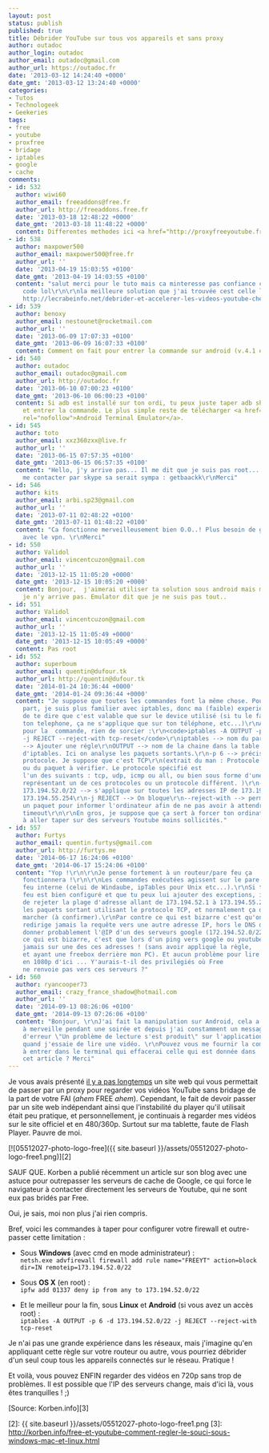 ```yaml
---
layout: post
status: publish
published: true
title: Débrider YouTube sur tous vos appareils et sans proxy
author: outadoc
author_login: outadoc
author_email: outadoc@gmail.com
author_url: https://outadoc.fr
date: '2013-03-12 14:24:40 +0000'
date_gmt: '2013-03-12 13:24:40 +0000'
categories:
- Tutos
- Technologeek
- Geekeries
tags:
- free
- youtube
- proxfree
- bridage
- iptables
- google
- cache
comments:
- id: 532
  author: wiwi60
  author_email: freeaddons@free.fr
  author_url: http://freeaddons.free.fr
  date: '2013-03-18 12:48:22 +0000'
  date_gmt: '2013-03-18 11:48:22 +0000'
  content: Differentes methodes ici <a href="http://proxyfreeyoutube.free.fr" rel="nofollow">proxyfreeyoutube</a>
- id: 538
  author: maxpower500
  author_email: maxpower500@free.fr
  author_url: ''
  date: '2013-04-19 15:03:55 +0100'
  date_gmt: '2013-04-19 14:03:55 +0100'
  content: "salut merci pour le tuto mais ca minteresse pas confiance ces lignes de
    code lol\r\n\r\nla meilleure solution que j'ai trouvée cest celle la :
    http://lecrabeinfo.net/debrider-et-accelerer-les-videos-youtube-chez-free-la-solution.html"
- id: 539
  author: benoxy
  author_email: nestounet@rocketmail.com
  author_url: ''
  date: '2013-06-09 17:07:33 +0100'
  date_gmt: '2013-06-09 16:07:33 +0100'
  content: Comment on fait pour entrer la commande sur android (v.4.1 et rooter)
- id: 540
  author: outadoc
  author_email: outadoc@gmail.com
  author_url: http://outadoc.fr
  date: '2013-06-10 07:00:23 +0100'
  date_gmt: '2013-06-10 06:00:23 +0100'
  content: Si adb est installé sur ton ordi, tu peux juste taper adb shell
    et entrer la commande. Le plus simple reste de télécharger <a href="https://play.google.com/store/apps/details?id=jackpal.androidterm&hl=fr"
    rel="nofollow">Android Terminal Emulator</a>.
- id: 545
  author: toto
  author_email: xxz360zxx@live.fr
  author_url: ''
  date: '2013-06-15 07:57:35 +0100'
  date_gmt: '2013-06-15 06:57:35 +0100'
  content: "Hello, j'y arrive pas... Il me dit que je suis pas root....\r\nSi tu peut
    me contacter par skype sa serait sympa : getbaackk\r\nMerci"
- id: 546
  author: kits
  author_email: arbi.sp23@gmail.com
  author_url: ''
  date: '2013-07-11 02:48:22 +0100'
  date_gmt: '2013-07-11 01:48:22 +0100'
  content: "Ca fonctionne merveilleusement bien O.O..! Plus besoin de galérer
    avec le vpn. \r\nMerci"
- id: 550
  author: Validol
  author_email: vincentcuzon@gmail.com
  author_url: ''
  date: '2013-12-15 11:05:20 +0000'
  date_gmt: '2013-12-15 10:05:20 +0000'
  content: Bonjour,  j'aimerai utiliser ta solution sous android mais même rooté
    je n'y arrive pas. Emulator dit que je ne suis pas tout..
- id: 551
  author: Validol
  author_email: vincentcuzon@gmail.com
  author_url: ''
  date: '2013-12-15 11:05:49 +0000'
  date_gmt: '2013-12-15 10:05:49 +0000'
  content: Pas root
- id: 552
  author: superboum
  author_email: quentin@dufour.tk
  author_url: http://quentin@dufour.tk
  date: '2014-01-24 10:36:44 +0000'
  date_gmt: '2014-01-24 09:36:44 +0000'
  content: "Je suppose que toutes les commandes font la même chose. Pour ma
    part, je suis plus familier avec iptables, donc ma (faible) experience me permet
    de te dire que c'est valable que sur le device utilisé (si tu le fais sur
    ton telephone, ça ne s'applique que sur ton téléphone, etc...)\r\nAprès
    pour la  commande, rien de sorcier :\r\n<code>iptables -A OUTPUT -p 6 -d 173.194.52.0/22
    -j REJECT --reject-with tcp-reset</code>\r\niptables --> nom du pare feu line\r\n-A
    --> Ajouter une régle\r\nOUTPUT --> nom de la chaine dans la table filter
    d'iptables. Ici on analyse les paquets sortants.\r\n-p 6 --> précise un
    protocole. Je suppose que c'est TCP\r\n(extrait du man : Protocole de la règle
    ou du paquet à vérifier. Le protocole spécifié est
    l'un des suivants : tcp, udp, icmp ou all, ou bien sous forme d'une valeur numérique,
    représentant un de ces protocoles ou un protocole différent. )\r\n-d
    173.194.52.0/22 --> s'applique sur toutes les adresses IP de 173.194.52.1 à
    173.194.55.254\r\n-j REJECT --> On bloque\r\n--reject-with --> permet d'envoyer
    un paquet pour informer l'ordinateur afin de ne pas avoir à attendre le
    timeout\r\n\r\nEn gros, je suppose que ça sert à forcer ton ordinateur
    à aller taper sur des serveurs Youtube moins sollicités."
- id: 557
  author: Furtys
  author_email: quentin.furtys@gmail.com
  author_url: http://furtys.me
  date: '2014-06-17 16:24:06 +0100'
  date_gmt: '2014-06-17 15:24:06 +0100'
  content: "Yop !\r\n\r\nJe pense fortement à un routeur/pare feu ça
    fonctionnera !\r\n\r\nLes commandes exécutées agissent sur le pare
    feu interne (celui de Windaube, ipTables pour Unix etc...).\r\nSi ton routeur/pare
    feu est bien configuré et que tu peux lui ajouter des exceptions, il suffit
    de rejeter la plage d'adresse allant de 173.194.52.1 à 173.194.55.254 pour
    les paquets sortant utilisant le protocole TCP, et normalement ça devrait
    marcher (à confirmer).\r\nPar contre ce qui est bizarre c'est qu'on ne
    redirige jamais la requête vers une autre adresse IP, hors le DNS doit te
    donner probablement l'@IP d'un des serveurs google (172.194.52.0/22) ...\r\n\r\nEt
    ce qui est bizarre, c'est que lors d'un ping vers google ou youtube, je ne tombe
    jamais sur une des ces adresses ! (sans avoir appliqué la règle,
    et ayant une freebox derrière mon PC). Et aucun problème pour lire
    en 1080p d'ici ... Y'aurais-t-il des privilégiés où Free
    ne renvoie pas vers ces serveurs ?"
- id: 560
  author: ryancooper73
  author_email: crazy_france_shadow@hotmail.com
  author_url: ''
  date: '2014-09-13 08:26:06 +0100'
  date_gmt: '2014-09-13 07:26:06 +0100'
  content: "Bonjour, \r\nJ'ai fait la manipulation sur Android, cela a fonctionné
    à merveille pendant une soirée et depuis j'ai constamment un message
    d'erreur \"Un problème de lecture s'est produit\" sur l'application YouTube
    quand j'essaie de lire une vidéo. \r\nPouvez vous me fournir la commande
    à entrer dans le terminal qui effacerai celle qui est donnée dans
    cet article ? Merci"
---
```

Je vous avais présenté [il y a pas longtemps][1] un site web qui vous permettait de passer par un proxy pour regarder vos vidéos YouTube sans bridage de la part de votre FAI (*ahem* FREE *ahem*). Cependant, le fait de devoir passer par un site web indépendant ainsi que l'instabilité du player qu'il utilisait était peu pratique, et personnellement, je continuais à regarder mes vidéos sur le site officiel et en 480/360p. Surtout sur ma tablette, faute de Flash Player. Pauvre de moi.

[![05512027-photo-logo-free]({{ site.baseurl }}/assets/05512027-photo-logo-free1.png)][2]

SAUF QUE. Korben a publié récemment un article sur son blog avec une astuce pour outrepasser les serveurs de cache de Google, ce qui force le navigateur à contacter directement les serveurs de Youtube, qui ne sont eux pas bridés par Free.

Oui, je sais, moi non plus j'ai rien compris.

Bref, voici les commandes à taper pour configurer votre firewall et outre-passer cette limitation :

-   Sous **Windows** (avec cmd en mode administrateur) :  
    `netsh.exe advfirewall firewall add rule name="FREEYT" action=block dir=IN remoteip=173.194.52.0/22`
    
-   Sous **OS X** (en root) :  
    `ipfw add 01337 deny ip from any to 173.194.52.0/22`
    
-   Et le meilleur pour la fin, sous **Linux** et **Android** (si vous avez un accès root) :  
    `iptables -A OUTPUT -p 6 -d 173.194.52.0/22 -j REJECT --reject-with tcp-reset`
    

Je n'ai pas une grande expérience dans les réseaux, mais j'imagine qu'en appliquant cette règle sur votre routeur ou autre, vous pourriez débrider d'un seul coup tous les appareils connectés sur le réseau. Pratique !

Et voilà, vous pouvez ENFIN regarder des vidéos en 720p sans trop de problèmes. Il est possible que l'IP des serveurs change, mais d'ici là, vous êtes tranquilles ! ;)

[Source: Korben.info][3]

[1]: http://outadoc.fr/2012/11/proxfree-proxy-gratuit/
[2]: {{ site.baseurl }}/assets/05512027-photo-logo-free1.png
[3]: http://korben.info/free-et-youtube-comment-regler-le-souci-sous-windows-mac-et-linux.html
